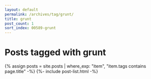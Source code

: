 ```yaml
---
layout: default
permalink: /archives/tag/grunt/
title: grunt
post_count: 1
sort_index: 00589-grunt
---
```

<h1 class="page-heading">Posts tagged with grunt</h1>
{% assign posts = site.posts | where_exp: "item", "item.tags contains page.title" -%}
{%- include post-list.html -%}
